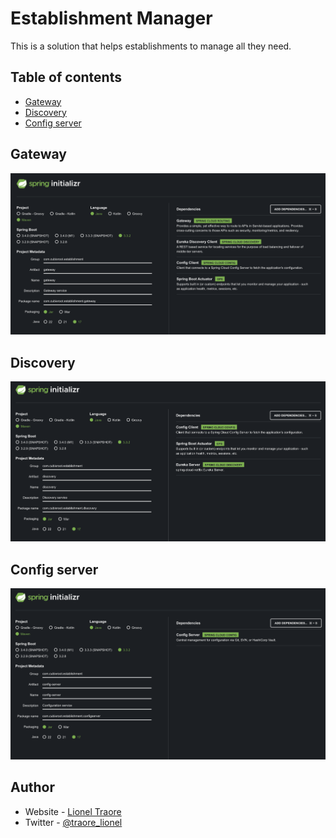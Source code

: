# Establishment Manager

This is a solution that helps establishments to manage all they need.

## Table of contents

- [Gateway](#gateway)
- [Discovery](#discovery)
- [Config server](#config)


## Gateway

![](./readme-assets/gateway-sb-generator.png)

## Discovery

![](./readme-assets/discovery-sb-generator.png)

## Config server

![](./readme-assets/config-server-sb-generator.png)

## Author

- Website - [Lionel Traore](https://lioneltraore.com)
- Twitter - [@traore_lionel](https://www.twitter.com/traore_lionel)

